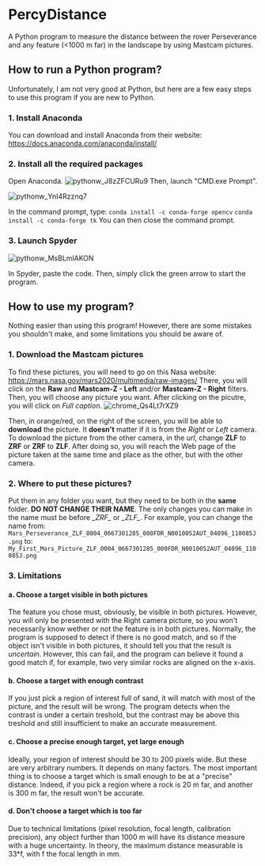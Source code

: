 # PercyDistance
A Python program to measure the distance between the rover Perseverance and any feature (&lt;1000 m far) in the landscape by using Mastcam pictures.

## How to run a Python program?
Unfortunately, I am not very good at Python, but here are a few easy steps to use this program if you are new to Python.

### 1. Install Anaconda
You can download and install Anaconda from their website: https://docs.anaconda.com/anaconda/install/

### 2. Install all the required packages
Open Anaconda.
![pythonw_J8zZFCURu9](https://user-images.githubusercontent.com/70653697/110837495-97058900-82a1-11eb-8053-317fa52f5a12.png)
Then, launch "CMD.exe Prompt".

![pythonw_YnI4Rzznq7](https://user-images.githubusercontent.com/70653697/110837593-b7354800-82a1-11eb-9682-c81fcbab3cca.png)

In the command prompt, type:
`conda install -c conda-forge opencv`
`conda install -c conda-forge tk`
You can then close the command prompt.

### 3. Launch Spyder

![pythonw_MsBLmlAKON](https://user-images.githubusercontent.com/70653697/110838150-683be280-82a2-11eb-9e15-4a0f18fb2fc7.png)

In Spyder, paste the code. Then, simply click the green arrow to start the program.

## How to use my program?
Nothing easier than using this program! However, there are some mistakes you shouldn't make, and some limitations you should be aware of.

### 1. Download the Mastcam pictures
To find these pictures, you will need to go on this Nasa website: https://mars.nasa.gov/mars2020/multimedia/raw-images/
There, you will click on the **Raw** and **Mastcam-Z - Left** and/or **Mastcam-Z - Right** filters. Then, you will choose any picture you want. After clicking on the picutre, you will click on *Full caption*.
![chrome_Qs4Lt7rXZ9](https://user-images.githubusercontent.com/70653697/110838904-4abb4880-82a3-11eb-9e57-40818f88c43a.png)

Then, in orange/red, on the right of the screen, you will be able to **download** the picture. It **doesn't** matter if it is from the *Right* or *Left* camera. To download the picture from the other camera, in the *url*, change **ZLF** to **ZRF** or **ZRF** to **ZLF**.
After doing so, you will reach the Web page of the picture taken at the same time and place as the other, but with the other camera.

### 2. Where to put these pictures?
Put them in any folder you want, but they need to be both in the **same** folder. **DO NOT CHANGE THEIR NAME**. The only changes you can make in the name must be before *\_ZRF\_* or *\_ZLF\_*.
For example, you can change the name from:
`Mars_Perseverance_ZLF_0004_0667301285_000FDR_N0010052AUT_04096_110085J.png`
to:
`My_First_Mars_Picture_ZLF_0004_0667301285_000FDR_N0010052AUT_04096_110085J.png`

### 3. Limitations
#### a. Choose a target visible in both pictures
The feature you chose must, obviously, be visible in both pictures. However, you will only be presented with the Right camera picture, so you won't necessarily know wether or not the feature is in both pictures. Normally, the program is supposed to detect if there is no good match, and so if the object isn't visible in both pictures, it should tell you that the result is *uncertain*. However, this can fail, and the program can believe it found a good match if, for example, two very similar rocks are aligned on the x-axis.
#### b. Choose a target with enough contrast
If you just pick a region of interest full of sand, it will match with most of the picture, and the result will be wrong. The program detects when the contrast is under a certain treshold, but the contrast may be above this treshold and still insufficient to make an accurate measurement.
#### c. Choose a precise enough target, yet large enough
Ideally, your region of interest should be 30 to 200 pixels wide. But these are very arbitrary numbers. It depends on many factors. The most important thing is to choose a target which is small enough to be at a "precise" distance. Indeed, if you pick a region where a rock is 20 m far, and another is 300 m far, the result won't be accurate.
#### d. Don't choose a target which is too far
Due to technical limitations (pixel resolution, focal length, calibration precision), any object further than 1000 m will have its distance measure with a huge uncertainty. In theory, the maximum distance measurable is 33\*f, with f the focal length in mm.
